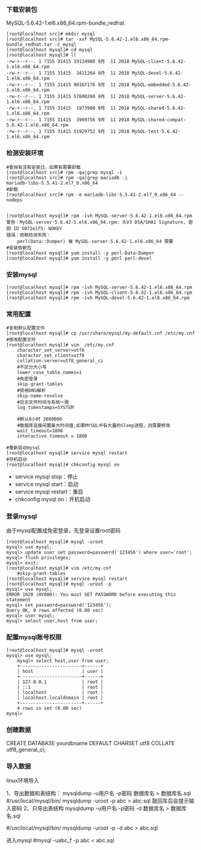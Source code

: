 ### 下载安装包
MySQL-5.6.42-1.el6.x86_64.rpm-bundle_redhat
```
[root@localhost src]# mkdir mysql
[root@localhost src]# tar -xvf MySQL-5.6.42-1.el6.x86_64.rpm-bundle_redhat.tar -C mysql
[root@localhost mysql]# cd mysql
[root@localhost mysql]# ll
-rw-r--r--. 1 7155 31415 19124980 9月  11 2018 MySQL-client-5.6.42-1.el6.x86_64.rpm
-rw-r--r--. 1 7155 31415  3411264 9月  11 2018 MySQL-devel-5.6.42-1.el6.x86_64.rpm
-rw-r--r--. 1 7155 31415 90167176 9月  11 2018 MySQL-embedded-5.6.42-1.el6.x86_64.rpm
-rw-r--r--. 1 7155 31415 57600260 9月  11 2018 MySQL-server-5.6.42-1.el6.x86_64.rpm
-rw-r--r--. 1 7155 31415  1973900 9月  11 2018 MySQL-shared-5.6.42-1.el6.x86_64.rpm
-rw-r--r--. 1 7155 31415  3969756 9月  11 2018 MySQL-shared-compat-5.6.42-1.el6.x86_64.rpm
-rw-r--r--. 1 7155 31415 51929752 9月  11 2018 MySQL-test-5.6.42-1.el6.x86_64.rpm
```
### 检测安装环境
```
#查询有没有安装过，如果有需要卸载
[root@localhost src]# rpm -qa|grep mysql -i
[root@localhost src]# rpm -qa|grep mariadb -i
mariadb-libs-5.5.41-2.el7_0.x86_64
#卸载
[root@localhost src]# rpm -e mariadb-libs-5.5.41-2.el7_0.x86_64 --nodeps


[root@localhost mysql]# rpm -ivh MySQL-server-5.6.42-1.el6.x86_64.rpm 
警告：MySQL-server-5.6.42-1.el6.x86_64.rpm: 头V3 DSA/SHA1 Signature, 密钥 ID 5072e1f5: NOKEY
错误：依赖检测失败：
	perl(Data::Dumper) 被 MySQL-server-5.6.42-1.el6.x86_64 需要
#安装依赖包
[root@localhost mysql]# yum install -y perl-Data-Dumper
[root@localhost mysql]# yum install -y perl perl-devel
```
### 安装mysql
```
[root@localhost mysql]# rpm -ivh MySQL-server-5.6.42-1.el6.x86_64.rpm 
[root@localhost mysql]# rpm -ivh MySQL-client-5.6.42-1.el6.x86_64.rpm 
[root@localhost mysql]# rpm -ivh MySQL-devel-5.6.42-1.el6.x86_64.rpm 
```

### 常用配置
```
#复制默认配置文件
[root@localhost mysql]# cp /usr/share/mysql/my-default.cnf /etc/my.cnf
#修改配置文件
[root@localhost mysql]# vim  /etc/my.cnf
    character_set_server=utf8
    character_set_client=utf8
    collation-server=utf8_general_ci
    #不区分大小写
    lower_case_table_names=1
    #免密登录
    skip-grant-tables
    #禁用DNS解析
    skip-name-resolve
    #日志文件时间与系统一致
    log_timestamps=SYSTEM

    #默认8小时 2880000
    #数据库连接闲置最大时间值,如果MYSQL中有大量的Sleep进程，则需要修改
    wait_timeout=1800
    interactive_timeout = 1800
        
#重新启动mysql
[root@localhost mysql]# service mysql restart
#开机启动
[root@localhost mysql]# chkconfig mysql on
```

* service mysql stop：停止
* service mysql start：启动
* service mysql restart：重启
* chkconfig mysql on：开机启动


### 登录mysql
由于mysql配置成免密登录，先登录设置root密码
```
[root@localhost mysql]# mysql -uroot
mysql> use mysql; 
mysql> update user set password=password('123456') where user='root'; 
mysql> flush privileges;
mysql> exit;
[root@localhost mysql]# vim /etc/my.cnf
    #skip-grant-tables
[root@localhost mysql]# service mysql restart
[root@localhost mysql]# mysql -uroot -p
mysql> use mysql;
ERROR 1820 (HY000): You must SET PASSWORD before executing this statement
mysql> set password=password('123456');
Query OK, 0 rows affected (0.00 sec)
mysql> user mysql;
mysql> select user,host from user;
```

### 配置mysql账号权限
```
[root@localhost mysql]# mysql -uroot
mysql> use mysql; 
    mysql> select host,user from user;
    +-----------------------+------+
    | host                  | user |
    +-----------------------+------+
    | 127.0.0.1             | root |
    | ::1                   | root |
    | localhost             | root |
    | localhost.localdomain | root |
    +-----------------------+------+
    4 rows in set (0.00 sec)
mysql>     
```




### 创建数据

CREATE DATABASE  yourdbname DEFAULT CHARSET utf8 COLLATE utf8_general_ci;

### 导入数据

linux环境导入

1、导出数据和表结构：
mysqldump -u用户名 -p密码 数据库名 > 数据库名.sql
#/usr/local/mysql/bin/ mysqldump -uroot -p abc > abc.sql
敲回车后会提示输入密码
2、只导出表结构
mysqldump -u用户名 -p密码 -d 数据库名 > 数据库名.sql

#/usr/local/mysql/bin/ mysqldump -uroot -p -d abc > abc.sql

进入mysql
#mysql -uabc_f -p abc < abc.sql